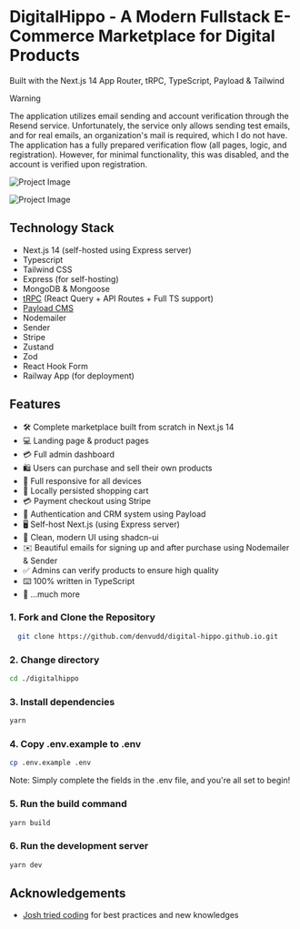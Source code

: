 # DigitalHippo - A Modern Fullstack E-Commerce Marketplace for Digital Products

Built with the Next.js 14 App Router, tRPC, TypeScript, Payload & Tailwind

> [!WARNING]  
> The application utilizes email sending and account verification through the Resend service. Unfortunately, the service only allows sending test emails, and for real emails, an organization's mail is required, which I do not have. The application has a fully prepared verification flow (all pages, logic, and registration). However, for minimal functionality, this was disabled, and the account is verified upon registration.

![Project Image](https://github.com/denvudd/digital-hippo.github.io/blob/main/public/thumbnail.png)


![Project Image](https://github.com/denvudd/digital-hippo.github.io/blob/main/public/thumbnail2.png)

## Technology Stack
- Next.js 14 (self-hosted using Express server)
- Typescript
- Tailwind CSS
- Express (for self-hosting)
- MongoDB & Mongoose
- [tRPC](https://trpc.io/) (React Query + API Routes + Full TS support)
- [Payload CMS](https://payloadcms.com/)
- Nodemailer
- Sender
- Stripe
- Zustand
- Zod
- React Hook Form
- Railway App (for deployment)

## Features

- 🛠️ Complete marketplace built from scratch in Next.js 14
- 💻 Landing page & product pages
- 💳 Full admin dashboard
- 🛍️ Users can purchase and sell their own products
- 📱  Full responsive for all devices
- 🛒 Locally persisted shopping cart
- 💳 Payment checkout using Stripe
- 🔑 Authentication and CRM system using Payload
- 🖥️ Self-host Next.js (using Express server)
- 🌟 Clean, modern UI using shadcn-ui
- ✉️ Beautiful emails for signing up and after purchase using Nodemailer & Sender
- ✅ Admins can verify products to ensure high quality
- ⌨️ 100% written in TypeScript
- 🎁 ...much more

### 1. Fork and Clone the Repository

```bash
  git clone https://github.com/denvudd/digital-hippo.github.io.git
```

### 2. Change directory

```sh
cd ./digitalhippo
```

### 3. Install dependencies

```sh
yarn
```

### 4. Copy .env.example to .env

```sh
cp .env.example .env
```

Note: Simply complete the fields in the .env file, and you're all set to begin!

### 5. Run the build command

```sh
yarn build
```

### 6. Run the development server

```sh
yarn dev
```


## Acknowledgements

- [Josh tried coding](https://www.youtube.com/@joshtriedcoding) for best practices and new knowledges
